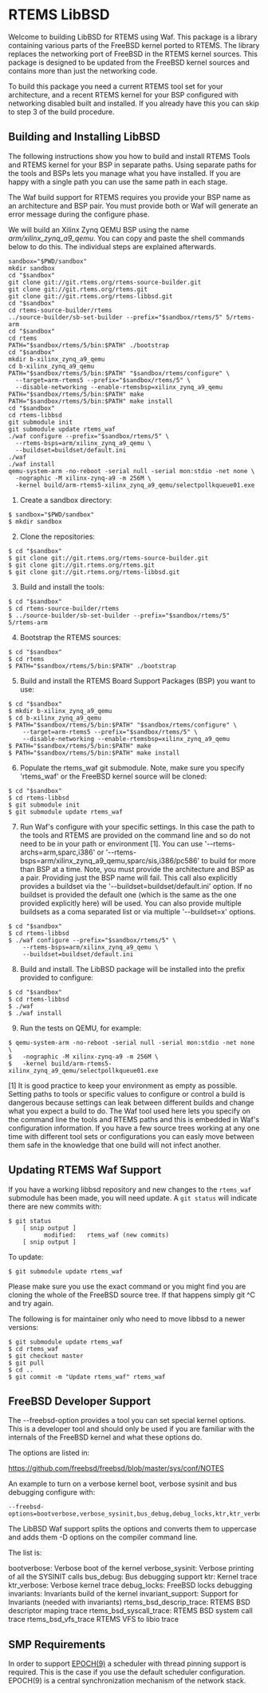 RTEMS LibBSD
============

Welcome to building LibBSD for RTEMS using Waf. This package is a library
containing various parts of the FreeBSD kernel ported to RTEMS. The library
replaces the networking port of FreeBSD in the RTEMS kernel sources. This
package is designed to be updated from the FreeBSD kernel sources and contains
more than just the networking code.

To build this package you need a current RTEMS tool set for your architecture,
and a recent RTEMS kernel for your BSP configured with networking disabled
built and installed. If you already have this you can skip to step 3 of the
build procedure.

Building and Installing LibBSD
------------------------------

The following instructions show you how to build and install RTEMS Tools and
RTEMS kernel for your BSP in separate paths. Using separate paths for the tools
and BSPs lets you manage what you have installed. If you are happy with a
single path you can use the same path in each stage.

The Waf build support for RTEMS requires you provide your BSP name as an
architecture and BSP pair. You must provide both or Waf will generate an error
message during the configure phase.

We will build an Xilinx Zynq QEMU BSP using the name
*arm/xilinx_zynq_a9_qemu*.  You can copy and paste the shell commands below to
do this.  The individual steps are explained afterwards.

```
sandbox="$PWD/sandbox"
mkdir sandbox
cd "$sandbox"
git clone git://git.rtems.org/rtems-source-builder.git
git clone git://git.rtems.org/rtems.git
git clone git://git.rtems.org/rtems-libbsd.git
cd "$sandbox"
cd rtems-source-builder/rtems
../source-builder/sb-set-builder --prefix="$sandbox/rtems/5" 5/rtems-arm
cd "$sandbox"
cd rtems
PATH="$sandbox/rtems/5/bin:$PATH" ./bootstrap
cd "$sandbox"
mkdir b-xilinx_zynq_a9_qemu
cd b-xilinx_zynq_a9_qemu
PATH="$sandbox/rtems/5/bin:$PATH" "$sandbox/rtems/configure" \
  --target=arm-rtems5 --prefix="$sandbox/rtems/5" \
  --disable-networking --enable-rtemsbsp=xilinx_zynq_a9_qemu
PATH="$sandbox/rtems/5/bin:$PATH" make
PATH="$sandbox/rtems/5/bin:$PATH" make install
cd "$sandbox"
cd rtems-libbsd
git submodule init
git submodule update rtems_waf
./waf configure --prefix="$sandbox/rtems/5" \
  --rtems-bsps=arm/xilinx_zynq_a9_qemu \
  --buildset=buildset/default.ini
./waf
./waf install
qemu-system-arm -no-reboot -serial null -serial mon:stdio -net none \
  -nographic -M xilinx-zynq-a9 -m 256M \
  -kernel build/arm-rtems5-xilinx_zynq_a9_qemu/selectpollkqueue01.exe
```

1. Create a sandbox directory:

```
$ sandbox="$PWD/sandbox"
$ mkdir sandbox
```

2. Clone the repositories:

```
$ cd "$sandbox"
$ git clone git://git.rtems.org/rtems-source-builder.git
$ git clone git://git.rtems.org/rtems.git
$ git clone git://git.rtems.org/rtems-libbsd.git
```

3. Build and install the tools:

```
$ cd "$sandbox"
$ cd rtems-source-builder/rtems
$ ../source-builder/sb-set-builder --prefix="$sandbox/rtems/5" 5/rtems-arm
```

4. Bootstrap the RTEMS sources:

```
$ cd "$sandbox"
$ cd rtems
$ PATH="$sandbox/rtems/5/bin:$PATH" ./bootstrap
```

5. Build and install the RTEMS Board Support Packages (BSP) you want to use:

```
$ cd "$sandbox"
$ mkdir b-xilinx_zynq_a9_qemu
$ cd b-xilinx_zynq_a9_qemu
$ PATH="$sandbox/rtems/5/bin:$PATH" "$sandbox/rtems/configure" \
    --target=arm-rtems5 --prefix="$sandbox/rtems/5" \
    --disable-networking --enable-rtemsbsp=xilinx_zynq_a9_qemu
$ PATH="$sandbox/rtems/5/bin:$PATH" make
$ PATH="$sandbox/rtems/5/bin:$PATH" make install
```

6. Populate the rtems_waf git submodule.  Note, make sure you specify
   'rtems_waf' or the FreeBSD kernel source will be cloned:

```
$ cd "$sandbox"
$ cd rtems-libbsd
$ git submodule init
$ git submodule update rtems_waf
```

7. Run Waf's configure with your specific settings. In this case the path to
   the tools and RTEMS are provided on the command line and so do not need to
   be in your path or environment [1].  You can use
   '--rtems-archs=arm,sparc,i386' or
   '--rtems-bsps=arm/xilinx_zynq_a9_qemu,sparc/sis,i386/pc586' to build for
   more than BSP at a time.  Note, you must provide the architecture and BSP as
   a pair. Providing just the BSP name will fail. This call also explicitly
   provides a buildset via the '--buildset=buildset/default.ini' option. If no
   buildset is provided the default one (which is the same as the one provided
   explicitly here) will be used. You can also provide multiple buildsets as a
   coma separated list or via multiple '--buildset=x' options.

```
$ cd "$sandbox"
$ cd rtems-libbsd
$ ./waf configure --prefix="$sandbox/rtems/5" \
    --rtems-bsps=arm/xilinx_zynq_a9_qemu \
    --buildset=buildset/default.ini
```

8. Build and install.  The LibBSD package will be installed into the prefix
   provided to configure:

```
$ cd "$sandbox"
$ cd rtems-libbsd
$ ./waf
$ ./waf install
```

9. Run the tests on QEMU, for example:

```
$ qemu-system-arm -no-reboot -serial null -serial mon:stdio -net none \
$   -nographic -M xilinx-zynq-a9 -m 256M \
$   -kernel build/arm-rtems5-xilinx_zynq_a9_qemu/selectpollkqueue01.exe
```

[1] It is good practice to keep your environment as empty as possible. Setting
    paths to tools or specific values to configure or control a build is
    dangerous because settings can leak between different builds and change
    what you expect a build to do. The Waf tool used here lets you specify on
    the command line the tools and RTEMS paths and this is embedded in Waf's
    configuration information. If you have a few source trees working at any
    one time with different tool sets or configurations you can easly move
    between them safe in the knowledge that one build will not infect another.

Updating RTEMS Waf Support
--------------------------

If you have a working libbsd repository and new changes to the `rtems_waf`
submodule has been made, you will need update. A `git status` will indicate
there are new commits with:

```
$ git status
    [ snip output ]
          modified:   rtems_waf (new commits)
    [ snip output ]
```

To update:

```
$ git submodule update rtems_waf
```

Please make sure you use the exact command or you might find you are cloning
the whole of the FreeBSD source tree. If that happens simply git ^C and try
again.

The following is for maintainer only who need to move libbsd to a newer
versions:

```
$ git submodule update rtems_waf
$ cd rtems_waf
$ git checkout master
$ git pull
$ cd ..
$ git commit -m "Update rtems_waf" rtems_waf
```

FreeBSD Developer Support
-------------------------

The --freebsd-option provides a tool you can set special kernel options. This
is a developer tool and should only be used if you are familiar with the
internals of the FreeBSD kernel and what these options do.

The options are listed in:

https://github.com/freebsd/freebsd/blob/master/sys/conf/NOTES

An example to turn on a verbose kernel boot, verbose sysinit and bus debugging
configure with:

```
--freebsd-options=bootverbose,verbose_sysinit,bus_debug,debug_locks,ktr,ktr_verbose
```

The LibBSD Waf support splits the options and converts them to uppercase and
adds them -D options on the compiler command line.

The list is:

 bootverbose:             Verbose boot of the kernel
 verbose_sysinit:         Verbose printing of all the SYSINIT calls
 bus_debug:               Bus debugging support
 ktr:                     Kernel trace
 ktr_verbose:             Verbose kernel trace
 debug_locks:             FreeBSD locks debugging
 invariants:              Invariants build of the kernel
 invariant_support:       Support for Invariants (needed with invariants)
 rtems_bsd_descrip_trace: RTEMS BSD descriptor maping trace
 rtems_bsd_syscall_trace: RTEMS BSD system call trace
 rtems_bsd_vfs_trace      RTEMS VFS to libio trace

SMP Requirements
----------------

In order to support
[EPOCH(9)](https://www.freebsd.org/cgi/man.cgi?query=epoch&apropos=0&sektion=9)
a scheduler with thread pinning support is required.  This is the case if you
use the default scheduler configuration.  EPOCH(9) is a central synchronization
mechanism of the network stack.
